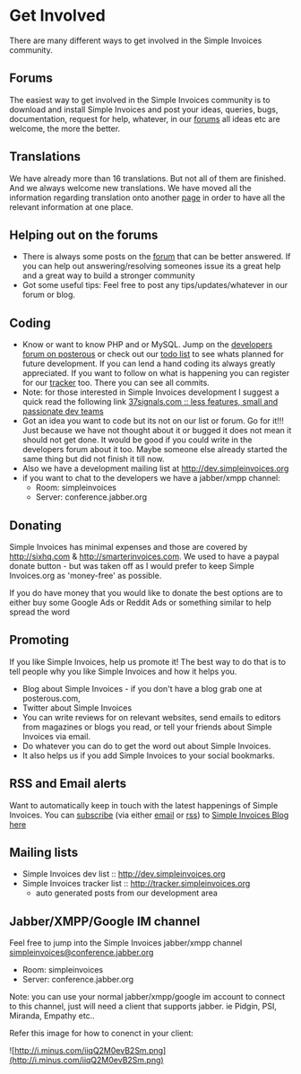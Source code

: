 # Get Involved #

There are many different ways to get involved in the Simple Invoices community.


## Forums ##

The easiest way to get involved in the Simple Invoices community is to download and install Simple Invoices and post your ideas, queries, bugs, documentation, request for help, whatever, in our [forums](http://www.simpleinvoices.org/forum) all ideas etc are welcome, the more the better.


## Translations ##
We have already more than 16 translations. But not all of them are finished. And we always welcome new translations. We have moved all the information regarding translation onto another [page](http://code.google.com/p/simpleinvoices/wiki/translate) in order to have all the relevant information at one place.


## Helping out on the forums ##
  * There is always some posts on the [forum](http://www.simpleinvoices.org/forum) that can be better answered. If you can help out answering/resolving someones issue its a great help and a great way to build a stronger community
  * Got some useful tips: Feel free to post any tips/updates/whatever in our forum or blog.


## Coding ##

  * Know or want to know PHP and or MySQL. Jump on the [developers forum on posterous](http://dev.simpleinvoices.org/) or check out our [todo list](http://code.google.com/p/simpleinvoices/wiki/todo) to see whats planned for future development. If you can lend a hand coding its always greatly appreciated. If you want to follow on what is happening you can register for our [tracker](http://tracker.simpleinvoices.org/) too. There you can see all commits.
  * Note: for those interested in Simple Invoices development I suggest a quick read the following link [37signals.com :: less features, small and passionate dev teams](http://gettingreal.37signals.com/toc.php)
  * Got an idea you want to code but its not on our list or forum. Go for it!!! Just because we have not thought about it or bugged it does not mean it should not get done. It would be good if you could write in the developers forum about it too. Maybe someone else already started the same thing but did not finish it till now.
  * Also we have a development mailing list at http://dev.simpleinvoices.org
  * if you want to chat to the developers we have a jabber/xmpp channel:
    * Room: simpleinvoices
    * Server: conference.jabber.org


## Donating ##

Simple Invoices has minimal expenses and those are covered by http://sixhq.com & http://smarterinvoices.com.  We used to have a paypal donate button - but was taken off as I would prefer to keep Simple Invoices.org as 'money-free' as possible.

If you do have money that you would like to donate the best options are to either buy some Google Ads or Reddit Ads or something similar to help spread the word


## Promoting ##

If you like Simple Invoices, help us promote it! The best way to do that is to tell people why you like Simple Invoices and how it helps you.
  * Blog about Simple Invoices - if you don't have a blog grab one at posterous.com,
  * Twitter about Simple Invoices
  * You can write reviews for on relevant websites, send emails to editors from magazines or blogs you read, or tell your friends about Simple Invoices via email.
  * Do whatever you can do to get the word out about Simple Invoices.
  * It also helps us if you add Simple Invoices to your social bookmarks.

## RSS and Email alerts ##

Want to automatically keep in touch with the latest happenings of Simple Invoices. You can [subscribe](http://simpleinvoices.org/subscribe) (via either [email](http://www.feedburner.com/fb/a/emailverifySubmit?feedId=662422) or [rss](http://feeds.feedburner.com/SimpleInvoicesBlog)) to [Simple Invoices Blog](http://simpleinvoices.org/blog) [here](http://simpleinvoices.org/subscribe)

## Mailing lists ##

  * Simple Invoices dev list :: http://dev.simpleinvoices.org
  * Simple Invoices tracker list :: http://tracker.simpleinvoices.org
    * auto generated posts from our development area

## Jabber/XMPP/Google IM channel ##

Feel free to jump into the Simple Invoices jabber/xmpp channel simpleinvoices@conference.jabber.org

  * Room: simpleinvoices
  * Server: conference.jabber.org

Note: you can use your normal jabber/xmpp/google im account to connect to this channel, just will need a client that supports jabber. ie Pidgin, PSI, Miranda, Empathy etc..

Refer this image for how to conenct in your client:

![http://i.minus.com/iiqQ2M0evB2Sm.png](http://i.minus.com/iiqQ2M0evB2Sm.png)